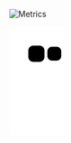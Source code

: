 

![Metrics](https://metrics.lecoq.io/lolincoln?template=classic&config.timezone=America%2FCuiaba)

  ![Snake animation](https://github.com/rafaballerini/rafaballerini/blob/output/github-contribution-grid-snake.svg)
